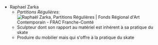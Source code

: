- Raphael Zarka
	- *Partitions Régulières*: ![Raphaël Zarka, Partitions Régulières | Fonds Régional d'Art Contemporain -  FRAC Franche-Comté](https://www.frac-franche-comte.fr/sites/default/files/styles/visuel_max_width/public/expositions/zarka-top.jpg?itok=Qiv6el-W)
	- Sculpteur dont son rapport au matériel est inhérent à sa pratique du skate
	- Produire du mobilier mais qui s'offre à la pratique du skate